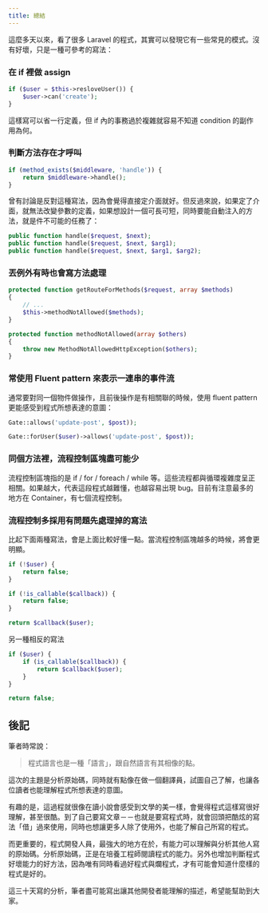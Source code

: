 ```yaml
---
title: 總結
---
```


這麼多天以來，看了很多 Laravel 的程式，其實可以發現它有一些常見的模式。沒有好壞，只是一種可參考的寫法：

### 在 if 裡做 assign

```php
if ($user = $this->resloveUser()) {
    $user->can('create');
}
```

這樣寫可以省一行定義，但 if 內的事務過於複雜就容易不知道 condition 的副作用為何。

### 判斷方法存在才呼叫

```php
if (method_exists($middleware, 'handle')) {
    return $middleware->handle();
}
```

曾有討論是反對這種寫法，因為會覺得直接定介面就好。但反過來說，如果定了介面，就無法改變參數的定義，如果想設計一個可長可短，同時要能自動注入的方法，就是件不可能的任務了：

```php
public function handle($request, $next);
public function handle($request, $next, $arg1);
public function handle($request, $next, $arg1, $arg2);
```

### 丟例外有時也會寫方法處理

```php
protected function getRouteForMethods($request, array $methods)
{
    // ...
    $this->methodNotAllowed($methods);
}

protected function methodNotAllowed(array $others)
{
    throw new MethodNotAllowedHttpException($others);
}
```

### 常使用 Fluent pattern 來表示一連串的事件流

通常要對同一個物件做操作，且前後操作是有相關聯的時候，使用 fluent pattern 更能感受到程式所想表達的意圖：

```php
Gate::allows('update-post', $post));

Gate::forUser($user)->allows('update-post', $post));
```

### 同個方法裡，流程控制區塊盡可能少

流程控制區塊指的是 if / for / foreach / while 等。這些流程都與循環複雜度呈正相關。如果越大，代表這段程式越難懂，也越容易出現 bug。目前有注意最多的地方在 Container，有七個流程控制。


### 流程控制多採用有問題先處理掉的寫法

比起下面兩種寫法，會是上面比較好懂一點。當流程控制區塊越多的時候，將會更明顯。

```php
if (!$user) {
    return false;
}

if (!is_callable($callback)) {
    return false;
}

return $callback($user);
```

另一種相反的寫法

```php
if ($user) {
    if (is_callable($callback)) {
        return $callback($user);
    }
}

return false;
```

## 後記

筆者時常說：

> 程式語言也是一種「語言」，跟自然語言有其相像的點。

這次的主題是分析原始碼，同時就有點像在做一個翻譯員，試圖自己了解，也讓各位讀者也能理解程式所想表達的意圖。

有趣的是，這過程就很像在讀小說會感受到文學的美一樣，會覺得程式這樣寫很好理解，甚至很酷。到了自己要寫文章－－也就是要寫程式時，就會回頭把酷炫的寫法「借」過來使用，同時也想讓更多人除了使用外，也能了解自己所寫的程式。

而更重要的，程式開發人員，最強大的地方在於，有能力可以理解與分析其他人寫的原始碼。分析原始碼，正是在培養工程師閱讀程式的能力。另外也增加判斷程式好壞能力的好方法，因為唯有同時看過好程式與爛程式，才有可能會知道什麼樣的程式是好的。

這三十天寫的分析，筆者盡可能寫出讓其他開發者能理解的描述，希望能幫助到大家。
